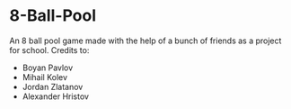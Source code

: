 # 8-Ball-Pool
An 8 ball pool game made with the help of a bunch of friends as a project for school.
Credits to:
- Boyan Pavlov
- Mihail Kolev
- Jordan Zlatanov
- Alexander Hristov
